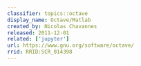 ```yaml
---
classifier: topics::octave
display_name: Octave/Matlab
created_by: Nicolas Chavannes
released: 2011-12-01
related: ['jupyter']
url: https://www.gnu.org/software/octave/
rrid: RRID:SCR_014398
---
```

